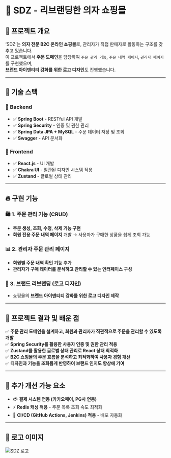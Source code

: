 # 🛒 SDZ - 리브랜딩한 의자 쇼핑몰

## 📌 프로젝트 개요

‘SDZ’는 **의자 전문 B2C 온라인 쇼핑몰**로, 관리자가 직접 판매자로 활동하는 구조를 갖추고 있습니다.  
이 프로젝트에서 **주문 도메인**을 담당하여 `주문 관리 기능`, `주문 내역 페이지`, `관리자 페이지`를 구현했으며,  
**브랜드 아이덴티티 강화를 위한 로고 디자인**도 진행했습니다.

---

## 🚀 기술 스택

### 🔹 Backend
- ✅ **Spring Boot** - RESTful API 개발
- ✅ **Spring Security** - 인증 및 권한 관리
- ✅ **Spring Data JPA + MySQL** - 주문 데이터 저장 및 조회
- ✅ **Swagger** - API 문서화

### 🔹 Frontend
- ✅ **React.js** - UI 개발
- ✅ **Chakra UI** - 일관된 디자인 시스템 적용
- ✅ **Zustand** - 글로벌 상태 관리

---

## 🔥 구현 기능

### 🛍️ 1. 주문 관리 기능 (CRUD)
- **주문 생성, 조회, 수정, 삭제 기능 구현**
- **회원 전용 주문 내역 페이지** 개발 → 사용자가 구매한 상품을 쉽게 조회 가능

### 📊 2. 관리자 주문 관리 페이지
- **회원별 주문 내역 확인 기능** 추가
- **관리자가 구매 데이터를 분석하고 관리할 수 있는 인터페이스 구성**

### 🎨 3. 브랜드 리브랜딩 (로고 디자인)
- 쇼핑몰의 **브랜드 아이덴티티 강화를 위한 로고 디자인 제작**

---

## 🎯 프로젝트 결과 및 배운 점

✅ **주문 관리 도메인을 설계하고, 회원과 관리자가 직관적으로 주문을 관리할 수 있도록 개발**  
✅ **Spring Security를 활용한 사용자 인증 및 권한 관리 적용**  
✅ **Zustand를 활용한 글로벌 상태 관리로 React 상태 최적화**  
✅ **B2C 쇼핑몰의 주문 흐름을 분석하고 최적화하여 사용자 경험 개선**  
✅ **디자인과 기능을 조화롭게 반영하여 브랜드 인지도 향상에 기여**  

---

## 🚀 추가 개선 가능 요소

- 💳 **결제 시스템 연동 (카카오페이, PG사 연동)**
- ⚡ **Redis 캐싱 적용** - 주문 목록 조회 속도 최적화
- 🔄 **CI/CD (GitHub Actions, Jenkins) 적용** - 배포 자동화

---

## 📸 로고 이미지

![SDZ 로고](./assets/logo.png)


